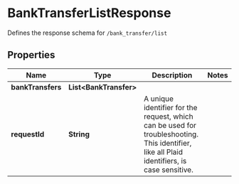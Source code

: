 

# BankTransferListResponse

Defines the response schema for `/bank_transfer/list`

## Properties

| Name | Type | Description | Notes |
|------------ | ------------- | ------------- | -------------|
|**bankTransfers** | **List&lt;BankTransfer&gt;** |  |  |
|**requestId** | **String** | A unique identifier for the request, which can be used for troubleshooting. This identifier, like all Plaid identifiers, is case sensitive. |  |



